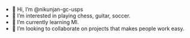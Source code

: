 - 👋 Hi, I’m @nikunjan-gc-usps
- 👀 I’m interested in playing chess, guitar, soccer.
- 🌱 I’m currently learning Ml.
- 💞️ I’m looking to collaborate on projects that makes people work easy.


<!---
nikunjan-gc-usps/nikunjan-gc-usps is a ✨ special ✨ repository because its `README.md` (this file) appears on your GitHub profile.
You can click the Preview link to take a look at your changes.
--->
